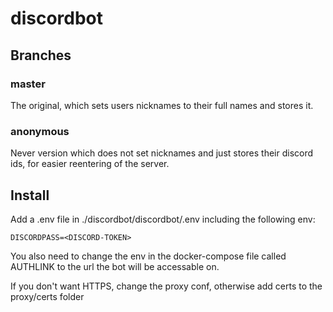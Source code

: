 # discordbot

## Branches

### master
The original, which sets users nicknames to their full names and stores it.

### anonymous
Never version which does not set nicknames and just stores their discord ids, for easier reentering of the server.

## Install
Add a .env file in ./discordbot/discordbot/.env including the following env:
```
DISCORDPASS=<DISCORD-TOKEN>
```

You also need to change the env in the docker-compose file called AUTHLINK to the url the bot will be accessable on.

If you don't want HTTPS, change the proxy conf, otherwise add certs to the proxy/certs folder
